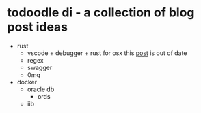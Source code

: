 # todoodle di - a collection of blog post ideas

- rust
    - vscode + debugger + rust for osx this [post](https://medium.com/@royalstream/rust-development-using-vs-code-on-os-x-debugging-included-bc10c9863777) is out of date 
    - regex
    - swagger
    - 0mq
- docker
    - oracle db
        - ords
    - iib